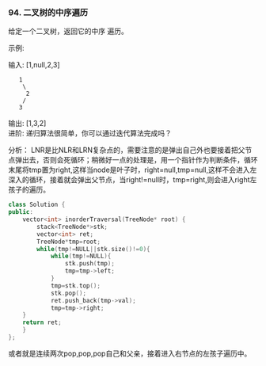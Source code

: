 ### 94. 二叉树的中序遍历


给定一个二叉树，返回它的中序 遍历。

示例:

输入: [1,null,2,3]
```
   1
    \
     2
    /
   3

```
输出: [1,3,2]   
进阶: 递归算法很简单，你可以通过迭代算法完成吗？


分析： LNR是比NLR和LRN复杂点的，需要注意的是弹出自己外也要接着把父节点弹出去，否则会死循环；稍微好一点的处理是，用一个指针作为判断条件，循环末尾将tmp置为right,这样当node是叶子时，right=null,tmp=null,这样不会进入左深入的循环，接着就会弹出父节点，当right!=null时，tmp=right,则会进入right左孩子的遍历。


```cpp
class Solution {
public:
    vector<int> inorderTraversal(TreeNode* root) {
	    stack<TreeNode*>stk;
	    vector<int> ret;
	    TreeNode*tmp=root;
	    while(tmp!=NULL||stk.size()!=0){
	    	while(tmp!=NULL){
	    		stk.push(tmp);
	    		tmp=tmp->left;
	    	}
	    	tmp=stk.top();
	    	stk.pop();
		    ret.push_back(tmp->val);
		    tmp=tmp->right;
	}
	return ret;
    }
};
```
或者就是连续两次pop,pop,pop自己和父亲，接着进入右节点的左孩子遍历中。



